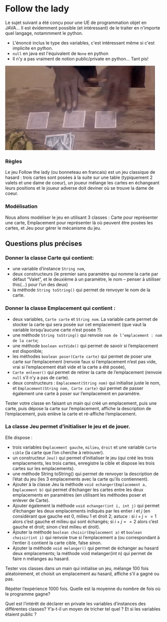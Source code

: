# Follow the lady

Le sujet suivant a été conçu pour une UE de programmation objet en JAVA... Il est évidemment possible (et intéressant) de le traiter en n'importe quel langage, notammment le python.

* L'énoncé inclus le type des variables, c'est intéressant même si c'est implicite en python.
* `null` en java est l'équivalent de `None` en python
* Il n'y a pas vraiment de notion public/private en python... Tant pis!

![bonneteau](./exoProg/img/follow.gif) 

### Règles

Le jeu Follow the lady (ou bonneteau en francais) est un jeu classique de hasard : trois cartes sont posées à la suite sur une table (typiquement 2 valets et une dame de coeur), un joueur mélange les cartes en échangeant leurs positions et le joueur adverse doit deviner où se trouve la dame de coeur.

### Modélisation

Nous allons modéliser le jeu en utilisant 3 classes : Carte pour représenter une carte, Emplacement pour représenter là où peuvent être posées les cartes, et Jeu pour gérer le mécanisme du jeu.


## Questions plus précises

### Donner la classe **Carte** qui contient:

* une variable d’instance `String nom`, 
* deux constructeurs (le premier sans paramètre qui nomme la carte par défaut “Valet”, et le deuxième à un paramètre, le nom  – penser à utiiliser this(…) pour l’un des deux)
* la méthode `String toString()` qui permet de renvoyer le nom de la carte.

### Donner la classe **Emplacement**  qui contient :

* deux variables, `Carte carte` et `String nom`. La variable carte permet de stocker la carte qui sera posée sur cet emplacement (que vaut la variable lorsqu’aucune carte n’est posée ?).
* une méthode `String toString()` qui renvoie `nom de l’emplacement : nom de la carte`;
* une méthode `boolean estVide()` qui permet de savoir si l’emplacement est disponible;
* les méthodes `boolean poser(Carte carte)` qui permet de poser une carte sur l’emplacement (renvoie faux si l’emplacement n’est pas vide, vrai si l’emplacement était vide et la carte a été posée), 
* `Carte enlever()` qui permet de retirer la carte de l’emplacement (renvoie `null` s’il n’y a pas de carte).
* deux constructeurs : `Emplacement(String nom)` qui initialise juste le nom, et `Emplacement(String nom, Carte carte)` qui permet de passer également une carte à poser sur l’emplacement en paramètre.

Tester votre classe en faisant un main qui créé un emplacement, puis une carte, puis dépose la carte sur l’emplacement, affiche la description de l’emplacement, puis enlève la carte et ré-affiche l’emplacement.

### La classe **Jeu** permet d’initialiser le jeu et de jouer. 

Elle dispose :

* trois variables `Emplacement gauche`, `milieu`, `droit` et une variable `Carte cible` (la carte que l’on cherche à retrouver).
* un constructeur `Jeu()` qui permet d’initialiser le jeu (qui créé les trois emplacements, les trois cartes, enregistre la cible et dispose les trois cartes sur les emplacements).
* une méthode String toString() qui permet de renvoyer la description de l’état du jeu (les 3 emplacements avec la carte qu’ils contiennent).
* Ajouter à la classe Jeu la méthode `void echanger(Emplacement a, Emplacement b)` qui permet d’échanger les cartes entre les deux emplacements en paramètres (en utilisant les méthodes poser et enlever de Carte). 
* Ajouter également la méthode `void echanger(int i, int j)` qui permet d’échanger les deux emplacements indiqués par les entier $i$ et $j$ (en considérant que gauche est 0, milieu 1 et droit 2; astuce : si $i+j==1$ alors c’est gauche et milieu qui sont échangés; si $i+j==2$ alors c’est gauche et droit; sinon c’est milieu et droit).
* Ajouter la méthode `boolean choisir(Emplacement a)` et `boolean choisir(int i)` qui renvoie true si l’emplacement a  (ou correspondant à l’entier i) contient la carte cible, false sinon.
* Ajouter la méthode `void melanger()` qui permet de échanger au hasard deux emplacements; la méthode void melanger(int n) qui permet de faire n mélanges au hasard.

Tester vos classes dans un main qui initialise un jeu, mélange 100 fois aléatoirement, et choisit un emplacement au hasard, affiche s’il a gagné ou pas. 

Répéter l’expérience 1000 fois. Quelle est la moyenne du nombre de fois où le programme gagne?

Quel est l’intérêt de déclarer en private les variables d’instances des différentes classes? Y’a-t-il un moyen de tricher tel quel ? Et si les variables étaient public ?